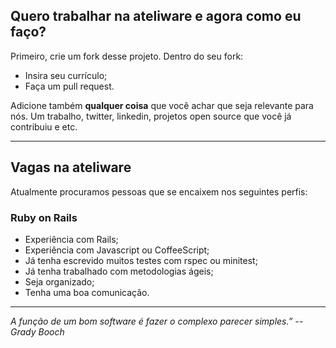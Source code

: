 ## Quero trabalhar na ateliware e agora como eu faço?
Primeiro, crie um fork desse projeto. Dentro do seu fork:

- Insira seu currículo;
- Faça um pull request.

Adicione também **qualquer coisa** que você achar que seja relevante para nós. 
Um trabalho, twitter, linkedin, projetos open source que você já contribuiu e etc.

----------------------------------------------------------------

## Vagas na ateliware
Atualmente procuramos pessoas que se encaixem nos seguintes perfis:

### Ruby on Rails
- Experiência com Rails;
- Experiência com Javascript ou CoffeeScript;
- Já tenha escrevido muitos testes com rspec ou minitest;
- Já tenha trabalhado com metodologias ágeis;
- Seja organizado;
- Tenha uma boa comunicação.

----------------------------------------------------------------

*A função de um bom software é fazer o complexo parecer simples.” -- Grady Booch*
